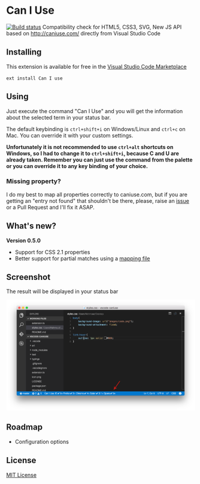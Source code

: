# Can I Use
[![Build status](https://img.shields.io/travis/akamud/vscode-caniuse/master.svg)](https://travis-ci.org/akamud/vscode-caniuse)
Compatibility check for HTML5, CSS3, SVG, New JS API based on http://caniuse.com/ directly from Visual Studio Code

## Installing

This extension is available for free in the [Visual Studio Code Marketplace](https://marketplace.visualstudio.com/items/akamud.vscode-caniuse)  
```
ext install Can I use
```

## Using

Just execute the command "Can I Use" and you will get the information about the selected term in your status bar.

The default keybinding is `ctrl+shift+i` on Windows/Linux and `ctrl+c` on Mac. You can override it with your custom settings.

**Unfortunately it is not recommended to use `ctrl+alt` shortcuts on Windows, so I had to change it to `ctrl+shift+i`, because C and U are already taken. Remember you can just use the command from the palette or you can override it to any key binding of your choice.**

### Missing property?

I do my best to map all properties correctly to caniuse.com, but if you are getting an "entry not found" that shouldn't be there, please, raise an [issue](https://github.com/akamud/vscode-caniuse/issues) or a Pull Request and I'll fix it ASAP.

## What's new?

**Version 0.5.0**  
* Support for CSS 2.1 properties
* Better support for partial matches using a [mapping file](https://github.com/akamud/vscode-caniuse/blob/master/data/rulesDictionary.js)

## Screenshot

The result will be displayed in your status bar

![](https://raw.githubusercontent.com/akamud/vscode-caniuse/master/screenshot.png)

## Roadmap

* Configuration options

## License
[MIT License](https://raw.githubusercontent.com/akamud/vscode-caniuse/master/LICENSE)
